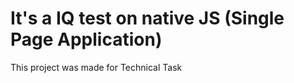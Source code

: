 <h1>It's a IQ test on native JS (Single Page Application)</h1>
<p>This project was made for Technical Task</p>
